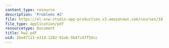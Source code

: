 ```yaml
---
content_type: resource
description: 'Problems #2'
file: https://ol-ocw-studio-app-production.s3.amazonaws.com/courses/18-s66-the-art-of-counting-spring-2003/2be47111e31d128291ab5b47c47f54cc_hw2.pdf
file_type: application/pdf
resourcetype: Document
title: hw2.pdf
uid: 2be47111-e31d-1282-91ab-5b47c47f54cc
---
```

